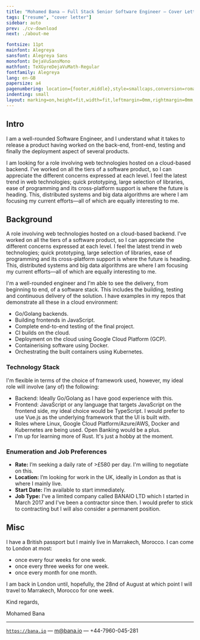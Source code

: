 ```yaml
---
title: "Mohamed Bana — Full Stack Senior Software Engineer — Cover Letter"
tags: ["resume", "cover letter"]
sidebar: auto
prev: ./cv-download
next: ./about-me

fontsize: 11pt
mainfont: Alegreya
sansfont: Alegreya Sans
monofont: DejaVuSansMono
mathfont: TeXGyreDejaVuMath-Regular
fontfamily: Alegreya
lang: en-GB
papersize: a4
pagenumbering: location={footer,middle},style=smallcaps,conversion=romannumerals
indenting: small
layout: marking=on,height=fit,width=fit,leftmargin=0mm,rightmargin=0mm,top=0mm,topspace=0mm,topdistance=0mm,bottom=0mm,bottomdistance=0mm,headerdistance=0mm,footerdistance=0mm,topspace=8mm,header=0mm,footer=0mm,backspace=8mm
---
```


<!-- geometry: left=1.5cm,right=1.5cm,top=2cm,bottom=2cm
margin-left: 0.2cm
margin-right: 0.2cm
margin-top: 0.2cm
margin-bottom: 0.2cm -->
<!-- indenting: small -->
<!-- interlinespace: 10pt -->
<!-- % \setuppagenumbering[location={footer,inright},style=small,conversion=romannumerals]
\setuppagenumbering[
    state=start,
    % alternative=doublesided,
    style=smallcaps,
    conversion=romannumerals] -->

## Intro

I am a well-rounded Software Engineer, and I understand what it takes to release a product having worked on the back-end, front-end, testing and finally the deployment aspect of several products.

I am looking for a role involving web technologies hosted on a cloud-based backend. I’ve worked on all the tiers of a software product, so I can appreciate the different concerns expressed at each level. I feel the latest trend in web technologies; quick prototyping, large selection of libraries, ease of programming and its cross-platform support is where the future is heading. This, distributed systems and big data algorithms are where I am focusing my current efforts—all of which are equally interesting to me.

## Background

A role involving web technologies hosted on a cloud-based backend. I’ve worked on all the tiers of a software product, so I can appreciate the different concerns expressed at each level. I feel the latest trend in web technologies; quick prototyping, large selection of libraries, ease of programming and its cross-platform support is where the future is heading. This, distributed systems and big data algorithms are where I am focusing my current efforts—all of which are equally interesting to me.

I'm a well-rounded engineer and I'm able to see the delivery, from beginning to end, of a software stack. This includes the building, testing and continuous delivery of the solution. I have examples in my repos that demonstrate all these in a cloud environment:

* Go/Golang backends.
* Building frontends in JavaScript.
* Complete end-to-end testing of the final project.
* CI builds on the cloud.
* Deployment on the cloud using Google Cloud Platform (GCP).
* Containerising software using Docker.
* Orchestrating the built containers using Kubernetes.

### Technology Stack

I'm flexible in terms of the choice of framework used, however, my ideal role will involve (any of) the following:

* Backend: Ideally Go/Golang as I have good experience with this.
* Frontend: JavaScript or any language that targets JavaScript on the frontend side, my ideal choice would be TypeScript. I would prefer to use Vue.js as the underlying framework that the UI is built with.
* Roles where Linux, Google Cloud Platform/Azure/AWS, Docker and Kubernetes are being used. Open Banking would be a plus.
* I'm up for learning more of Rust. It's just a hobby at the moment.

### Enumeration and Job Preferences

* **Rate:** I’m seeking a daily rate of >£580 per day. I'm willing to negotiate on this.
* **Location:** I’m looking for work in the UK, ideally in London as that is where I mainly live.
* **Start Date:** I’m available to start immediately.
* **Job Type:** I've a limited company called BANAIO LTD which I started in March 2017 and I've been a contractor since then. I would prefer to stick to contracting but I will also consider a permanent position.

<!-- ## Misc

I have a British passport but I mainly live in Marrakech, Morocco. I can come to London at most once every four weeks.

I am back in London until, hopefully, the 28nd of August at which point I will travel to Marrakech, Morocco for one week. -->

## Misc

I have a British passport but I mainly live in Marrakech, Morocco. I can come to London at most:

* once every four weeks for one week.
* once every three weeks for one week.
* once every month for one month.

I am back in London until, hopefully, the 28nd of August at which point I will travel to Marrakech, Morocco for one week.

Kind regards,

Mohamed Bana

---

[`https://bana.io`](https://bana.io) — [m@bana.io](mailto:m@bana.io) — +44-7960-045-281
